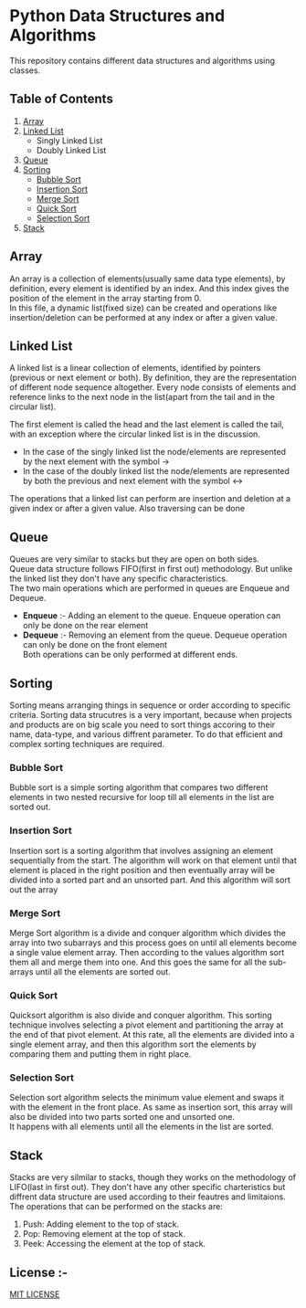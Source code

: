 # Python Data Structures and Algorithms

This repository contains different data structures and algorithms using classes.

## Table of Contents

1. [Array](##Array)
2. [Linked List](##Linked-List)
   - Singly Linked List
   - Doubly Linked List
3. [Queue](##Queue)
4. [Sorting](##Sorting)
   - [Bubble Sort](##Bubble-Sort)
   - [Insertion Sort](##Insertion-Sort)
   - [Merge Sort](##Merge-Sort)
   - [Quick Sort](##Quick-Sort)
   - [Selection Sort](##Selection-Sort)
5. [Stack](/stack_algorithm.py)

## Array

An array is a collection of elements(usually same data type elements), by definition, every element is identified by an index. And this index gives the position of the element in the array starting from 0.  
In this file, a dynamic list(fixed size) can be created and operations like insertion/deletion can be performed at any index or after a given value.

## Linked List

A linked list is a linear collection of elements, identified by pointers (previous or next element or both). By definition, they are the representation of different node sequence altogether. Every node consists of elements and reference links to the next node in the list(apart from the tail and in the circular list).

The first element is called the head and the last element is called the tail, with an exception where the circular linked list is in the discussion.

- In the case of the singly linked list the node/elements are represented by the next element with the symbol →
- In the case of the doubly linked list the node/elements are represented by both the previous and next element with the symbol ↔

The operations that a linked list can perform are insertion and deletion at a given index or after a given value. Also traversing can be done

## Queue

Queues are very similar to stacks but they are open on both sides.  
Queue data structure follows FIFO(first in first out) methodology. But unlike the linked list they don't have any specific characteristics.  
The two main operations which are performed in queues are Enqueue and Dequeue.

- **Enqueue** :- Adding an element to the queue. Enqueue operation can only be done on the rear element
- **Dequeue** :- Removing an element from the queue. Dequeue operation can only be done on the front element  
  Both operations can be only performed at different ends.

## Sorting

Sorting means arranging things in sequence or order according to specific criteria. Sorting data strucutres is a very important, because when projects and products are on big scale you need to sort things accoring to their name, data-type, and various diffrent parameter. To do that efficient and complex sorting techniques are required.

### Bubble Sort

Bubble sort is a simple sorting algorithm that compares two different elements in two nested recursive for loop till all elements in the list are sorted out.

### Insertion Sort

Insertion sort is a sorting algorithm that involves assigning an element sequentially from the start. The algorithm will work on that element until that element is placed in the right position and then eventually array will be divided into a sorted part and an unsorted part. And this algorithm will sort out the array

### Merge Sort

Merge Sort algorithm is a divide and conquer algorithm which divides the array into two subarrays and this process goes on until all elements become a single value element array. Then according to the values algorithm sort them all and merge them into one. And this goes the same for all the sub-arrays until all the elements are sorted out.

### Quick Sort

Quicksort algorithm is also divide and conquer algorithm. This sorting technique involves selecting a pivot element and partitioning the array at the end of that pivot element. At this rate, all the elements are divided into a single element array, and then this algorithm sort the elements by comparing them and putting them in right place.

### Selection Sort

Selection sort algorithm selects the minimum value element and swaps it with the element in the front place. As same as insertion sort, this array will also be divided into two parts sorted one and unsorted one.  
It happens with all elements until all the elements in the list are sorted.

## Stack

Stacks are very silmilar to stacks, though they works on the methodology of LIFO(last in first out). They don't have any other specific charteristics but diffrent data structure are used according to their feautres and limitaions.
The operations that can be performed on the stacks are:

1. Push: Adding element to the top of stack.
2. Pop: Removing element at the top of stack.
3. Peek: Accessing the element at the top of stack.

## License :-

[MIT LICENSE](/LICENSE)
